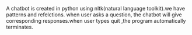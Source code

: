 A chatbot is created in python using nltk(natural language toolkit).we have patterns and refelctions.
when user asks a question, the chatbot will give corresponding responses.when user types quit ,the program 
automatically terminates.
